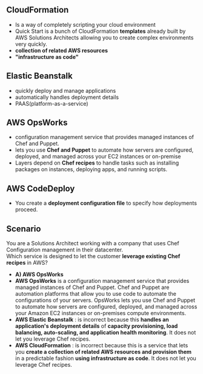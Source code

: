 ## CloudFormation
- Is a way of completely scripting your cloud environment
- Quick Start is a bunch of CloudFormation **templates** already built by AWS Solutions Architects allowing you to create complex environments very quickly.
- **collection of related AWS resources**
- **"infrastructure as code"**


## Elastic Beanstalk
- quickly deploy and manage applications 
- automatically handles deployment details 
- PAAS(platform-as-a-service)

## AWS OpsWorks
- configuration management service that provides managed instances of Chef and Puppet.
- lets you use **Chef and Puppet** to automate how servers are configured, deployed, and managed across your EC2 instances or on-premise
- Layers depend on **Chef recipes** to handle tasks such as installing packages on instances, deploying apps, and running scripts. 

## AWS CodeDeploy
- You create a **deployment configuration file** to specify how deployments proceed.

## Scenario
You are a Solutions Architect working with a company that uses Chef Configuration management in their datacenter.      
Which service is designed to let the customer **leverage existing Chef recipes** in AWS?
  - **A) AWS OpsWorks**
  - **AWS OpsWorks** is a configuration management service that provides managed instances of Chef and Puppet. Chef and Puppet are automation platforms that allow you to use code to automate the configurations of your servers. OpsWorks lets you use Chef and Puppet to automate how servers are configured, deployed, and managed across your Amazon EC2 instances or on-premises compute environments.
  - **AWS Elastic Beanstalk** : is incorrect because this **handles an application's deployment details** of **capacity provisioning, load balancing, auto-scaling, and application health monitoring**. It does not let you leverage Chef recipes.
  - **AWS CloudFormation** : is incorrect because this is a service that lets you **create a collection of related AWS resources and provision them** in a predictable fashion **using infrastructure as code**. It does not let you leverage Chef recipes.
  
